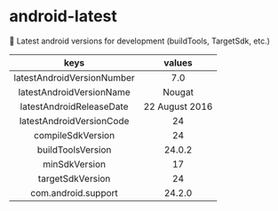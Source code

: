 # android-latest
:watermelon: Latest android versions for development (buildTools, TargetSdk, etc.)

| keys | values     |
|:-----------:|:--------:|
| latestAndroidVersionNumber | 7.0 |
| latestAndroidVersionName | Nougat     |
| latestAndroidReleaseDate | 22 August 2016       |
| latestAndroidVersionCode | 24       |
| compileSdkVersion | 24       |
| buildToolsVersion | 24.0.2       |
| minSdkVersion | 17       |
| targetSdkVersion | 24       |
| com.android.support | 24.2.0       |
